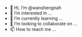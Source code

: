 - 👋 Hi, I’m @wanshengnah
- 👀 I’m interested in ...
- 🌱 I’m currently learning ...
- 💞️ I’m looking to collaborate on ...
- 📫 How to reach me ...

<!---
wanshengnah/wanshengnah is a ✨ special ✨ repository because its `README.md` (this file) appears on your GitHub profile.
You can click the Preview link to take a look at your changes.
--->
